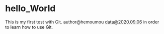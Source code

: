# hello_World
This is my first test with Git.
author@hemoumou
data@2020.09.06
in order to learn how to use Git.
